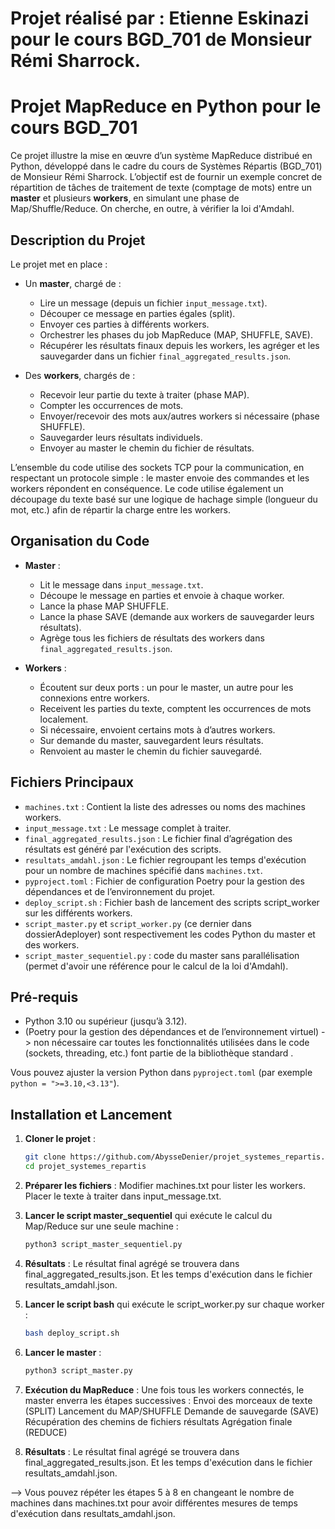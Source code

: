 # Projet réalisé par : Etienne Eskinazi pour le cours BGD_701 de Monsieur Rémi Sharrock.

# Projet MapReduce en Python pour le cours BGD_701

Ce projet illustre la mise en œuvre d’un système MapReduce distribué en Python, développé dans le cadre du cours de Systèmes Répartis (BGD_701) de Monsieur Rémi Sharrock. L’objectif est de fournir un exemple concret de répartition de tâches de traitement de texte (comptage de mots) entre un **master** et plusieurs **workers**, en simulant une phase de Map/Shuffle/Reduce. On cherche, en outre, à vérifier la loi d'Amdahl.

## Description du Projet

Le projet met en place :
- Un **master**, chargé de :
  - Lire un message (depuis un fichier `input_message.txt`).
  - Découper ce message en parties égales (split).
  - Envoyer ces parties à différents workers.
  - Orchestrer les phases du job MapReduce (MAP, SHUFFLE, SAVE).
  - Récupérer les résultats finaux depuis les workers, les agréger et les sauvegarder dans un fichier `final_aggregated_results.json`.

- Des **workers**, chargés de :
  - Recevoir leur partie du texte à traiter (phase MAP).
  - Compter les occurrences de mots.
  - Envoyer/recevoir des mots aux/autres workers si nécessaire (phase SHUFFLE).
  - Sauvegarder leurs résultats individuels.
  - Envoyer au master le chemin du fichier de résultats.

L’ensemble du code utilise des sockets TCP pour la communication, en respectant un protocole simple : le master envoie des commandes et les workers répondent en conséquence. Le code utilise également un découpage du texte basé sur une logique de hachage simple (longueur du mot, etc.) afin de répartir la charge entre les workers.

## Organisation du Code

- **Master** :
  - Lit le message dans `input_message.txt`.
  - Découpe le message en parties et envoie à chaque worker.
  - Lance la phase MAP SHUFFLE.
  - Lance la phase SAVE (demande aux workers de sauvegarder leurs résultats).
  - Agrège tous les fichiers de résultats des workers dans `final_aggregated_results.json`.

- **Workers** :
  - Écoutent sur deux ports : un pour le master, un autre pour les connexions entre workers.
  - Receivent les parties du texte, comptent les occurrences de mots localement.
  - Si nécessaire, envoient certains mots à d’autres workers.
  - Sur demande du master, sauvegardent leurs résultats.
  - Renvoient au master le chemin du fichier sauvegardé.

## Fichiers Principaux

- `machines.txt` : Contient la liste des adresses ou noms des machines workers.
- `input_message.txt` : Le message complet à traiter.
- `final_aggregated_results.json` : Le fichier final d’agrégation des résultats est généré par l'exécution des scripts.
- `resultats_amdahl.json` : Le fichier regroupant les temps d'exécution pour un nombre de machines spécifié dans `machines.txt`.
- `pyproject.toml` : Fichier de configuration Poetry pour la gestion des dépendances et de l’environnement du projet.
- `deploy_script.sh` : Fichier bash de lancement des scripts script_worker sur les différents workers.
- `script_master.py` et `script_worker.py` (ce dernier dans dossierAdeployer) sont respectivement les codes Python du master et des workers.
- `script_master_sequentiel.py` : code du master sans parallélisation (permet d'avoir une référence pour le calcul de la loi d'Amdahl).

## Pré-requis

- Python 3.10 ou supérieur (jusqu’à 3.12).
- (Poetry pour la gestion des dépendances et de l’environnement virtuel) -> non nécessaire car toutes les fonctionnalités utilisées dans le code (sockets, threading, etc.) font partie de la bibliothèque standard .

Vous pouvez ajuster la version Python dans `pyproject.toml` (par exemple `python = ">=3.10,<3.13"`).

## Installation et Lancement

1. **Cloner le projet** :
   ```bash
   git clone https://github.com/AbysseDenier/projet_systemes_repartis.git
   cd projet_systemes_repartis

2. **Préparer les fichiers** :
    Modifier machines.txt pour lister les workers.
    Placer le texte à traiter dans input_message.txt.

3. **Lancer le script master_sequentiel** qui exécute le calcul du Map/Reduce sur une seule machine :
    ```bash
    python3 script_master_sequentiel.py

4. **Résultats** : 
Le résultat final agrégé se trouvera dans final_aggregated_results.json. Et les temps d'exécution dans le fichier resultats_amdahl.json.

5. **Lancer le script bash** qui exécute le script_worker.py sur chaque worker :
    ```bash
    bash deploy_script.sh

6. **Lancer le master** :
    ```bash
    python3 script_master.py

7. **Exécution du MapReduce** : Une fois tous les workers connectés, le master enverra les étapes successives :
    Envoi des morceaux de texte (SPLIT)
    Lancement du MAP/SHUFFLE
    Demande de sauvegarde (SAVE)
    Récupération des chemins de fichiers résultats
    Agrégation finale (REDUCE)

8. **Résultats** : 
Le résultat final agrégé se trouvera dans final_aggregated_results.json. Et les temps d'exécution dans le fichier resultats_amdahl.json.

--> Vous pouvez répéter les étapes 5 à 8 en changeant le nombre de machines dans machines.txt pour avoir différentes mesures de temps d'exécution dans resultats_amdahl.json.
